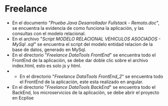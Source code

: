 # Freelance


* En el documento "_Prueba Java Desarrollador Fullstack - Remoto.doc_", se encuentra la evidencia de como funciona la aplicación, y las consultas con el modelo relacional.
* En el archivo "_Script MODELO RELACIONAL  VEHICULOS ASOCIADOS - MySql .sql_" se encuentra el script del modelo entidad relacion de la base de datos, generado en MySql.
* En el directorio "_Freelance DataTools FrontEnd_" se encuentra todo el FrontEnd de la aplicación, se debe dar doble clic sobre el archivo index.html, esto es solo js y html.
* * En el directorio "_Freelance DataTools FrontEnd_2_" se encuentra todo el FrontEnd de la aplicación, este esta realizado en angular.
* En el directorio "_Freelance DataTools BackEnd_" se encuentra todo el BackEnd, los microservicios de la aplicación, se debe abrir el proyecto en Ecplise
